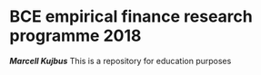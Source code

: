 # BCE empirical finance research programme 2018
*__Marcell Kujbus__*
This is a repository for education purposes 